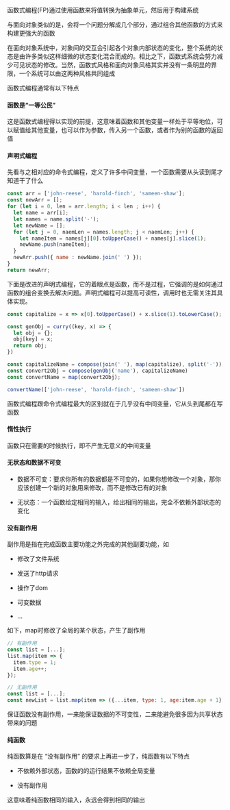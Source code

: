 函数式编程(FP)通过使用函数来将值转换为抽象单元，然后用于构建系统

与面向对象类似的是，会将一个问题分解成几个部分，通过组合其他函数的方式来构建更强大的函数

在面向对象系统中，对象间的交互会引起各个对象内部状态的变化，整个系统的状态是由许多类似这样细微的状态变化混合而成的。相比之下，函数式系统会努力减少可见状态的修改。当然，函数式风格和面向对象风格其实并没有一条明显的界限，一个系统可以由这两种风格共同组成

函数式编程通常有以下特点

#### 函数是“一等公民”

这是函数式编程得以实现的前提，这意味着函数和其他变量一样处于平等地位，可以赋值给其他变量，也可以作为参数，传入另一个函数，或者作为别的函数的返回值

#### 声明式编程

先看与之相对应的命令式编程，定义了许多中间变量，一个函数需要从头读到尾才知道干了什么

```js
const arr = ['john-reese', 'harold-finch', 'sameen-shaw'];
const newArr = [];
for (let i = 0, len = arr.length; i < len ; i++) {
  let name = arr[i];
  let names = name.split('-');
  let newName = [];
  for (let j = 0, naemLen = names.length; j < naemLen; j++) {
    let nameItem = names[j][0].toUpperCase() + names[j].slice(1);
    newName.push(nameItem);
  }
  newArr.push({ name : newName.join(' ') });
}
return newArr;
```

下面是改进的声明式编程，它的着眼点是函数，而不是过程，它强调的是如何通过函数的组合变换去解决问题。声明式编程可以提高可读性，调用时也无需关注其具体实现。

```js
const capitalize = x => x[0].toUpperCase() + x.slice(1).toLowerCase();

const genObj = curry((key, x) => {
  let obj = {};
  obj[key] = x;
  return obj;
}) 

const capitalizeName = compose(join(' '), map(capitalize), split('-'));
const convert2Obj = compose(genObj('name'), capitalizeName)
const convertName = map(convert2Obj);

convertName(['john-reese', 'harold-finch', 'sameen-shaw'])
```

函数式编程跟命令式编程最大的区别就在于几乎没有中间变量，它从头到尾都在写函数

#### 惰性执行

函数只在需要的时候执行，即不产生无意义的中间变量

#### 无状态和数据不可变

- 数据不可变：要求你所有的数据都是不可变的，如果你想修改一个对象，那你应该创建一个新的对象用来修改，而不是修改已有的对象

- 无状态：一个函数给定相同的输入，给出相同的输出，完全不依赖外部状态的变化

#### 没有副作用

副作用是指在完成函数主要功能之外完成的其他副要功能，如

- 修改了文件系统

- 发送了http请求

- 操作了dom

- 可变数据

- ...

如下，map时修改了全局的某个状态，产生了副作用

```js
// 有副作用
const list = [...];
list.map(item => {
  item.type = 1;
  item.age++;
});

// 无副作用
const list = [...];
const newList = list.map(item => ({...item, type: 1, age:item.age + 1}));
```

保证函数没有副作用，一来能保证数据的不可变性，二来能避免很多因为共享状态带来的问题

#### 纯函数

纯函数算是在 “没有副作用” 的要求上再进一步了，纯函数有以下特点

- 不依赖外部状态，函数的的运行结果不依赖全局变量

- 没有副作用

这意味着纯函数相同的输入，永远会得到相同的输出